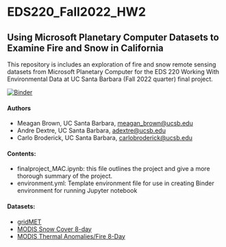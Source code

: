 # EDS220_Fall2022_HW2

## Using Microsoft Planetary Computer Datasets to Examine Fire and Snow in California

This repository is includes an exploration of fire and snow remote sensing datasets from Microsoft Planetary Computer for the EDS 220 Working With Environmental Data at UC Santa Barbara (Fall 2022 quarter) final project.

[![Binder](https://mybinder.org/badge_logo.svg)](https://mybinder.org/v2/gh/EDS220-Fall2022-org/homework-2-mac/HEAD)

#### Authors
- Meagan Brown, UC Santa Barbara, meagan_brown@ucsb.edu
- Andre Dextre, UC Santa Barbara, adextre@ucsb.edu
- Carlo Broderick, UC Santa Barbara, carlobroderick@ucsb.edu

#### Contents:
- finalproject_MAC.ipynb: this file outlines the project and give a more thorough summary of the project. 
- environment.yml: Template environment file for use in creating Binder environment for running Jupyter notebook

#### Datasets:
- [gridMET](https://planetarycomputer.microsoft.com/dataset/gridmet)
- [MODIS Snow Cover 8-day](https://planetarycomputer.microsoft.com/dataset/modis-10A2-061)
- [MODIS Thermal Anomalies/Fire 8-Day](https://planetarycomputer.microsoft.com/dataset/modis-14A2-061)





